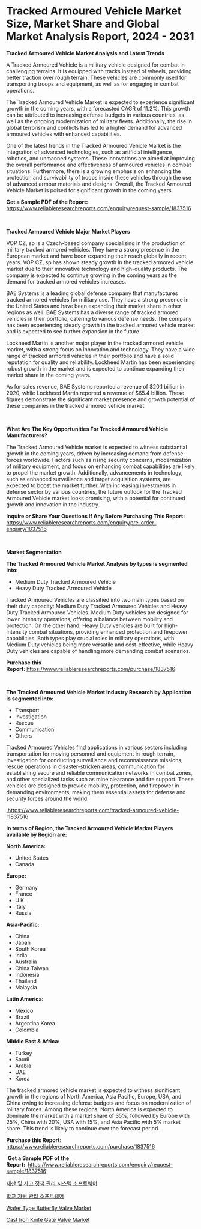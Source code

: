 <p><h1>Tracked Armoured Vehicle Market Size, Market Share and Global Market Analysis Report, 2024 - 2031</h1></p><p><strong>Tracked Armoured Vehicle Market Analysis and Latest Trends</strong></p>
<p><p>A Tracked Armoured Vehicle is a military vehicle designed for combat in challenging terrains. It is equipped with tracks instead of wheels, providing better traction over rough terrain. These vehicles are commonly used for transporting troops and equipment, as well as for engaging in combat operations.</p><p>The Tracked Armoured Vehicle Market is expected to experience significant growth in the coming years, with a forecasted CAGR of 11.2%. This growth can be attributed to increasing defense budgets in various countries, as well as the ongoing modernization of military fleets. Additionally, the rise in global terrorism and conflicts has led to a higher demand for advanced armoured vehicles with enhanced capabilities.</p><p>One of the latest trends in the Tracked Armoured Vehicle Market is the integration of advanced technologies, such as artificial intelligence, robotics, and unmanned systems. These innovations are aimed at improving the overall performance and effectiveness of armoured vehicles in combat situations. Furthermore, there is a growing emphasis on enhancing the protection and survivability of troops inside these vehicles through the use of advanced armour materials and designs. Overall, the Tracked Armoured Vehicle Market is poised for significant growth in the coming years.</p></p>
<p><strong>Get a Sample PDF of the Report:&nbsp;</strong> <a href="https://www.reliableresearchreports.com/enquiry/request-sample/1837516">https://www.reliableresearchreports.com/enquiry/request-sample/1837516</a></p>
<p>&nbsp;</p>
<p><strong>Tracked Armoured Vehicle Major Market Players</strong></p>
<p><p>VOP CZ, sp is a Czech-based company specializing in the production of military tracked armored vehicles. They have a strong presence in the European market and have been expanding their reach globally in recent years. VOP CZ, sp has shown steady growth in the tracked armored vehicle market due to their innovative technology and high-quality products. The company is expected to continue growing in the coming years as the demand for tracked armored vehicles increases.</p><p>BAE Systems is a leading global defense company that manufactures tracked armored vehicles for military use. They have a strong presence in the United States and have been expanding their market share in other regions as well. BAE Systems has a diverse range of tracked armored vehicles in their portfolio, catering to various defense needs. The company has been experiencing steady growth in the tracked armored vehicle market and is expected to see further expansion in the future.</p><p>Lockheed Martin is another major player in the tracked armored vehicle market, with a strong focus on innovation and technology. They have a wide range of tracked armored vehicles in their portfolio and have a solid reputation for quality and reliability. Lockheed Martin has been experiencing robust growth in the market and is expected to continue expanding their market share in the coming years.</p><p>As for sales revenue, BAE Systems reported a revenue of $20.1 billion in 2020, while Lockheed Martin reported a revenue of $65.4 billion. These figures demonstrate the significant market presence and growth potential of these companies in the tracked armored vehicle market.</p></p>
<p>&nbsp;</p>
<p><strong>What Are The Key Opportunities For Tracked Armoured Vehicle Manufacturers?</strong></p>
<p><p>The Tracked Armoured Vehicle market is expected to witness substantial growth in the coming years, driven by increasing demand from defense forces worldwide. Factors such as rising security concerns, modernization of military equipment, and focus on enhancing combat capabilities are likely to propel the market growth. Additionally, advancements in technology, such as enhanced surveillance and target acquisition systems, are expected to boost the market further. With increasing investments in defense sector by various countries, the future outlook for the Tracked Armoured Vehicle market looks promising, with a potential for continued growth and innovation in the industry.</p></p>
<p><strong>Inquire or Share Your Questions If Any Before Purchasing This Report:</strong> <a href="https://www.reliableresearchreports.com/enquiry/pre-order-enquiry/1837516">https://www.reliableresearchreports.com/enquiry/pre-order-enquiry/1837516</a></p>
<p>&nbsp;</p>
<p><strong>Market Segmentation</strong></p>
<p><strong>The Tracked Armoured Vehicle Market Analysis by types is segmented into:</strong></p>
<p><ul><li>Medium Duty Tracked Armoured Vehicle</li><li>Heavy Duty Tracked Armoured Vehicle</li></ul></p>
<p><p>Tracked Armoured Vehicles are classified into two main types based on their duty capacity: Medium Duty Tracked Armoured Vehicles and Heavy Duty Tracked Armoured Vehicles. Medium Duty vehicles are designed for lower intensity operations, offering a balance between mobility and protection. On the other hand, Heavy Duty vehicles are built for high-intensity combat situations, providing enhanced protection and firepower capabilities. Both types play crucial roles in military operations, with Medium Duty vehicles being more versatile and cost-effective, while Heavy Duty vehicles are capable of handling more demanding combat scenarios.</p></p>
<p><strong>Purchase this Report:&nbsp;</strong><a href="https://www.reliableresearchreports.com/purchase/1837516">https://www.reliableresearchreports.com/purchase/1837516</a></p>
<p>&nbsp;</p>
<p><strong>The Tracked Armoured Vehicle Market Industry Research by Application is segmented into:</strong></p>
<p><ul><li>Transport</li><li>Investigation</li><li>Rescue</li><li>Communication</li><li>Others</li></ul></p>
<p><p>Tracked Armoured Vehicles find applications in various sectors including transportation for moving personnel and equipment in rough terrain, investigation for conducting surveillance and reconnaissance missions, rescue operations in disaster-stricken areas, communication for establishing secure and reliable communication networks in combat zones, and other specialized tasks such as mine clearance and fire support. These vehicles are designed to provide mobility, protection, and firepower in demanding environments, making them essential assets for defense and security forces around the world.</p></p>
<p><a href="https://www.reliableresearchreports.com/tracked-armoured-vehicle-r1837516">&nbsp;https://www.reliableresearchreports.com/tracked-armoured-vehicle-r1837516</a></p>
<p><strong>In terms of Region, the Tracked Armoured Vehicle Market Players available by Region are:</strong></p>
<p>
    <p> <strong> North America: </strong>
        <ul>
            <li>United States</li>
            <li>Canada</li>
        </ul>
        </p> 
    <p> <strong> Europe: </strong>
        <ul>
            <li>Germany</li>
            <li>France</li>
            <li>U.K.</li>
            <li>Italy</li>
            <li>Russia</li>
        </ul>
        </p> 
    <p> <strong> Asia-Pacific: </strong>
        <ul>
            <li>China</li>
            <li>Japan</li>
            <li>South Korea</li>
            <li>India</li>
            <li>Australia</li>
            <li>China Taiwan</li>
            <li>Indonesia</li>
            <li>Thailand</li>
            <li>Malaysia</li>
        </ul>
        </p> 
    <p> <strong> Latin America: </strong>
        <ul>
            <li>Mexico</li>
            <li>Brazil</li>
            <li>Argentina Korea</li>
            <li>Colombia</li>
        </ul>
        </p> 
    <p> <strong> Middle East & Africa: </strong>
        <ul>
            <li>Turkey</li>
            <li>Saudi</li>
            <li>Arabia</li>
            <li>UAE</li>
            <li>Korea</li>
        </ul>
    </p>
    </p>
<p><p>The tracked armored vehicle market is expected to witness significant growth in the regions of North America, Asia Pacific, Europe, USA, and China owing to increasing defense budgets and focus on modernization of military forces. Among these regions, North America is expected to dominate the market with a market share of 35%, followed by Europe with 25%, China with 20%, USA with 15%, and Asia Pacific with 5% market share. This trend is likely to continue over the forecast period.</p></p>
<p><strong>Purchase this Report: </strong><a href="https://www.reliableresearchreports.com/purchase/1837516">https://www.reliableresearchreports.com/purchase/1837516</a></p>
<p>&nbsp;<strong>Get a Sample PDF of the Report:&nbsp;&nbsp;</strong><a href="https://www.reliableresearchreports.com/enquiry/request-sample/1837516">https://www.reliableresearchreports.com/enquiry/request-sample/1837516</a></p>
<p><strong></strong></p>
<p><p><a href="https://github.com/TrevorKruvalis5678/Market-Research-Report-List-2/blob/main/1659373171952.md">재산 및 사고 정책 관리 시스템 소프트웨어</a></p><p><a href="https://github.com/lzuwsfreyoq70/Market-Research-Report-List-2/blob/main/2227982171951.md">학교 자원 관리 소프트웨어</a></p><p><a href="https://github.com/gikababa4/Market-Research-Report-List-1/blob/main/wafer-type-butterfly-valve-market.md">Wafer Type Butterfly Valve Market</a></p><p><a href="https://github.com/mabutironaldo/Market-Research-Report-List-5/blob/main/cast-iron-knife-gate-valve-market.md">Cast Iron Knife Gate Valve Market</a></p></p>